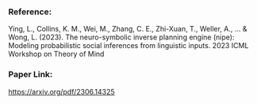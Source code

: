 ### Reference:

Ying, L., Collins, K. M., Wei, M., Zhang, C. E., Zhi-Xuan, T., Weller, A., ... & Wong, L. (2023). The neuro-symbolic inverse planning engine (nipe): Modeling probabilistic social inferences from linguistic inputs. 2023 ICML Workshop on Theory of Mind 

### Paper Link:

https://arxiv.org/pdf/2306.14325
